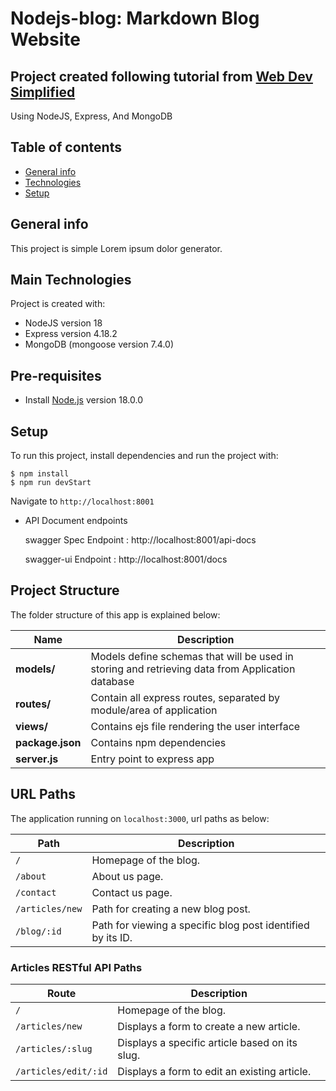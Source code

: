 # Nodejs-blog: Markdown Blog Website
## Project created following tutorial from [Web Dev Simplified](https://www.youtube.com/watch?v=1NrHkjlWVhM&t=1514s)


Using NodeJS, Express, And MongoDB

## Table of contents
* [General info](#general-info)
* [Technologies](#technologies)
* [Setup](#setup)

## General info
This project is simple Lorem ipsum dolor generator.
	
## Main Technologies
Project is created with:
* NodeJS version 18
* Express version 4.18.2
* MongoDB (mongoose version 7.4.0)

## Pre-requisites
- Install [Node.js](https://nodejs.org/en/) version 18.0.0

## Setup
To run this project, install dependencies and run the project with:
```
$ npm install
$ npm run devStart
```

  Navigate to `http://localhost:8001`

- API Document endpoints

  swagger Spec Endpoint : http://localhost:8001/api-docs 

  swagger-ui  Endpoint : http://localhost:8001/docs 


## Project Structure
The folder structure of this app is explained below:

| Name | Description |
| ------------------------ | --------------------------------------------------------------------------------------------- |
| **models/**              | Models define schemas that will be used in storing and retrieving data from Application database  |
| **routes/**              | Contain all express routes, separated by module/area of application                                      |
| **views/**               | Contains ejs file rendering the user interface          |
| **package.json**         | Contains npm dependencies          |
| **server.js**            | Entry point to express app       |

## URL Paths
The application running on `localhost:3000`, url paths as below:

| Path           | Description                        |
| -------------- | ---------------------------------- |
| `/`        | Homepage of the blog.       |
| `/about`       | About us page.                     |
| `/contact`     | Contact us page.                   |
| `/articles/new`    | Path for creating a new blog post. |
| `/blog/:id`    | Path for viewing a specific blog post identified by its ID. |

### Articles RESTful API Paths

| Route          | Description                                           |
|-----------------|-------------------------------------------------------|
| `/`        | Homepage of the blog.       |
| `/articles/new`          | Displays a form to create a new article.               |
| `/articles/:slug`        | Displays a specific article based on its slug.         |
| `/articles/edit/:id`     | Displays a form to edit an existing article.           |
